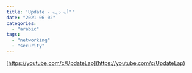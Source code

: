 ```yaml
---
title: 'Update - أب ديت"'
date: "2021-06-02"
categories:
  - "arabic"
tags:
  - "networking"
  - "security"
---
```


[https://youtube.com/c/UpdateLap](https://youtube.com/c/UpdateLap)
